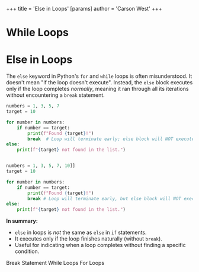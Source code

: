 +++
 title = 'Else in Loops'
[params]
	author = 'Carson West'
+++
# While Loops
# Else in Loops 
The `else` keyword in Python's `for` and `while` loops is often misunderstood. It doesn't mean "if the loop doesn't execute".  Instead, the `else` block executes only if the loop completes *normally*, meaning it ran through all its iterations without encountering a `break` statement.

```python
numbers = 1, 3, 5, 7
target = 10

for number in numbers:
    if number == target:
        print(f"Found {target}!")
        break  # Loop will terminate early; else block will NOT execute
else:
    print(f"{target} not found in the list.")


numbers = 1, 3, 5, 7, 10]]
target = 10

for number in numbers:
    if number == target:
        print(f"Found {target}!")
        break # Loop will terminate early, but else block will NOT execute
else:
    print(f"{target} not found in the list.")

```

**In summary:**

*   `else` in loops is *not* the same as `else` in `if` statements.
*   It executes only if the loop finishes naturally (without `break`).
*   Useful for indicating when a loop completes without finding a specific condition.


Break Statement  While Loops For Loops

